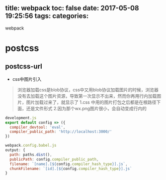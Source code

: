 title: webpack
toc: false
date: 2017-05-08 19:25:56
tags:
categories:
---

webpack
<!--more -->

# postcss
## postcss-url
- css中图片引入

>浏览器加载css是blob协议，css中又用blob协议加载图片的时候，浏览器没有去加载这个图片资源，导致第一次显示不出来，然而你再用行内加载图片，图片加载过来了，就显示了
1.css 中用的图片打包之后都是在根路径下面，还是文件形式
2.因为那个wx.png图片很小，会自动变成行内的

```javascript
development.js
export default config => ({
  compiler_devtool: 'eval',
  compiler_public_path: 'http://localhost:3000/'
})

webpack.config.babel.js
output: {
  path: paths.dist(),
  publicPath: config.compiler_public_path,
  filename: `[name].[${config.compiler_hash_type}].js`,
  chunkFilename: `[id].[${config.compiler_hash_type}].js`
}
```